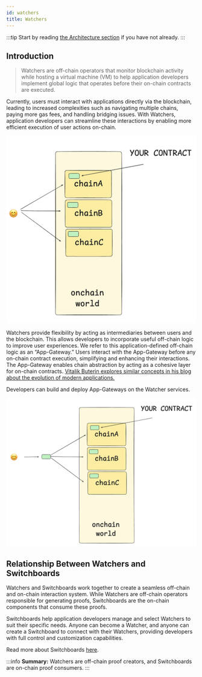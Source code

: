 ```yaml
---
id: watchers
title: Watchers
---
```

:::tip
Start by reading [the Architecture section](/architecture) if you have not already.
:::

## Introduction

> Watchers are off-chain operators that monitor blockchain activity while hosting a virtual machine (VM) to help application developers implement global logic that operates before their on-chain contracts are executed.

Currently, users must interact with applications directly via the blockchain, leading to increased complexities such as navigating multiple chains, paying more gas fees, and handling bridging issues. With Watchers, application developers can streamline these interactions by enabling more efficient execution of user actions on-chain.

![image.png](../static/img/watchers.png)

Watchers provide flexibility by acting as intermediaries between users and the blockchain. This allows developers to incorporate useful off-chain logic to improve user experiences. We refer to this application-defined off-chain logic as an “App-Gateway.” Users interact with the App-Gateway before any on-chain contract execution, simplifying and enhancing their interactions. The App-Gateway enables chain abstraction by acting as a cohesive layer for on-chain contracts. [Vitalik Buterin explores similar concepts in his blog about the evolution of modern applications.](https://vitalik.eth.limo/general/2024/09/02/gluecp.html)

Developers can build and deploy App-Gateways on the Watcher services.

![image.png](../static/img/watchers1.png)

## Relationship Between Watchers and Switchboards

Watchers and Switchboards work together to create a seamless off-chain and on-chain interaction system. While Watchers are off-chain operators responsible for generating proofs, Switchboards are the on-chain components that consume these proofs.

Switchboards help application developers manage and select Watchers to suit their specific needs. Anyone can become a Watcher, and anyone can create a Switchboard to connect with their Watchers, providing developers with full control and customization capabilities.

Read more about Switchboards [here](/switchboards).

:::info
**Summary:** Watchers are off-chain proof creators, and Switchboards are on-chain proof consumers.
:::
